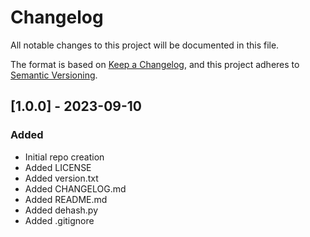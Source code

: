 # Changelog
All notable changes to this project will be documented in this file.

The format is based on [Keep a Changelog](https://keepachangelog.com/en/1.0.0/),
and this project adheres to [Semantic Versioning](https://semver.org/spec/v2.0.0.html).

## [1.0.0] - 2023-09-10
### Added
- Initial repo creation
- Added LICENSE
- Added version.txt
- Added CHANGELOG.md
- Added README.md
- Added dehash.py
- Added .gitignore
